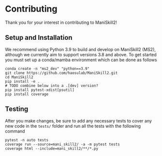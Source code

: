 # Contributing

Thank you for your interest in contributing to ManiSkill2!

## Setup and Installation

We recommend using Python 3.9 to build and develop on ManiSkill2 (MS2), although we currently aim to support versions 3.8 and above. To get started you must set up a conda/mamba environment which can be done as follows

```
conda create -n "ms2_dev" "python==3.9"
git clone https://github.com/haosulab/ManiSkill2.git
cd ManiSkill2
pip install -e .
# TODO combine below into a .[dev] version?
pip install pytest-xdist[psutil]
pip install coverage
```

## Testing

After you make changes, be sure to add any necessary tests to cover any new code in the `tests/` folder and run all the tests with the following command

```
pytest -n auto tests
coverage run --source=mani_skill2/ -a -m pytest tests
coverage html --include=mani_skill2/**/*.py
```